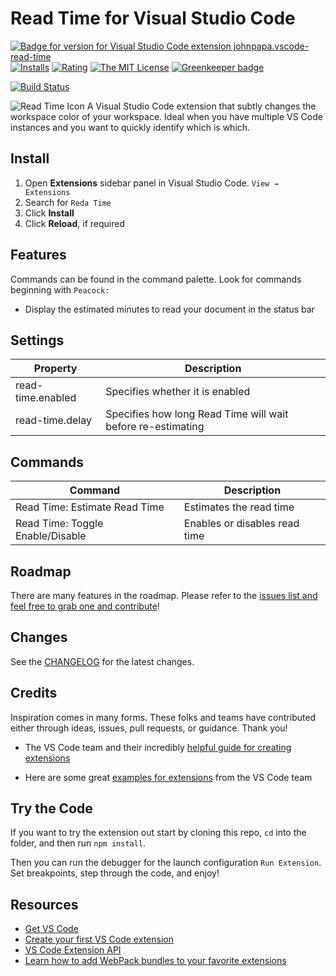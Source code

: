 # Read Time for Visual Studio Code

[![Badge for version for Visual Studio Code extension johnpapa.vscode-read-time](https://vsmarketplacebadge.apphb.com/version/johnpapa.vscode-read-time.svg?color=blue&style=?style=for-the-badge&logo=visual-studio-code)](https://marketplace.visualstudio.com/items?itemName=johnpapa.vscode-read-time&wt.mc_id=vscodepeacock-github-jopapa) [![Installs](https://vsmarketplacebadge.apphb.com/installs-short/johnpapa.vscode-read-time.svg?color=blue&style=flat-square)](https://marketplace.visualstudio.com/items?itemName=johnpapa.vscode-read-time)
[![Rating](https://vsmarketplacebadge.apphb.com/rating/johnpapa.vscode-read-time.svg?color=blue&style=flat-square)](https://marketplace.visualstudio.com/items?itemName=johnpapa.vscode-read-time) [![The MIT License](https://img.shields.io/badge/license-MIT-orange.svg?color=blue&style=flat-square)](http://opensource.org/licenses/MIT) [![Greenkeeper badge](https://badges.greenkeeper.io/johnpapa/vscode-read-time.svg)](https://greenkeeper.io/)

[![Build Status](https://johnpapa.visualstudio.com/vscode-read-time/_apis/build/status/VS%20Code%20Peacock%20Extension?branchName=master)](https://johnpapa.visualstudio.com/vscode-read-time/_build/latest?definitionId=3&branchName=master)

![Read Time Icon](./resources/readtime-icon-small.png 'Read Time') A Visual Studio Code extension that subtly changes the workspace color of your workspace. Ideal when you have multiple VS Code instances and you want to quickly identify which is which.

## Install

1. Open **Extensions** sidebar panel in Visual Studio Code. `View → Extensions`
1. Search for `Reda Time`
1. Click **Install**
1. Click **Reload**, if required

## Features

Commands can be found in the command palette. Look for commands beginning with `Peacock:`

- Display the estimated minutes to read your document in the status bar

## Settings

| Property          | Description                                                 |
| ----------------- | ----------------------------------------------------------- |
| read-time.enabled | Specifies whether it is enabled                             |
| read-time.delay   | Specifies how long Read Time will wait before re-estimating |

## Commands

| Command                          | Description                   |
| -------------------------------- | ----------------------------- |
| Read Time: Estimate Read Time    | Estimates the read time       |
| Read Time: Toggle Enable/Disable | Enables or disables read time |

## Roadmap

There are many features in the roadmap. Please refer to the [issues list and feel free to grab one and contribute](https://github.com/johnpapa/vscode-read-time/issues)!

## Changes

See the [CHANGELOG](CHANGELOG.md) for the latest changes.

## Credits

Inspiration comes in many forms. These folks and teams have contributed either through ideas, issues, pull requests, or guidance. Thank you!

- The VS Code team and their incredibly [helpful guide for creating extensions](https://code.visualstudio.com/api/get-started/your-first-extension?wt.mc_id=vscodepeacock-github-jopapa)

- Here are some great [examples for extensions](https://github.com/Microsoft/vscode-extension-samples) from the VS Code team

## Try the Code

If you want to try the extension out start by cloning this repo, `cd` into the folder, and then run `npm install`.

Then you can run the debugger for the launch configuration `Run Extension`. Set breakpoints, step through the code, and enjoy!

## Resources

- [Get VS Code](https://code.visualstudio.com/?wt.mc_id=readtime-github-jopapa)
- [Create your first VS Code extension](https://code.visualstudio.com/api/get-started/your-first-extension?wt.mc_id=readtime-github-jopapa)
- [VS Code Extension API](https://code.visualstudio.com/api/references/vscode-api?wt.mc_id=readtime-github-jopapa)
- [Learn how to add WebPack bundles to your favorite extensions](https://code.visualstudio.com/updates/v1_32#_bundling-extensions-with-webpack?wt.mc_id=readtime-github-jopapa)
